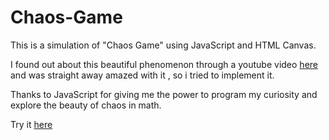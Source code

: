 # Chaos-Game
This is a simulation of "Chaos Game" using JavaScript and HTML Canvas.

I found out about this beautiful phenomenon through a youtube video [here](https://youtu.be/kbKtFN71Lfs) and was straight away amazed with it , so i tried to implement it.

Thanks to JavaScript for giving me the power to program my curiosity and explore the beauty of chaos in math.

Try it [here](https://jayeshgoyal0308.github.io/Chaos-Game/)
